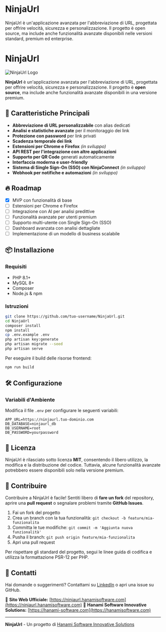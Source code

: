 # NinjaUrl
NinjaUrl è un'applicazione avanzata per l'abbreviazione di URL, progettata per offrire velocità, sicurezza e personalizzazione. Il progetto è open source, ma include anche funzionalità avanzate disponibili nelle versioni standard, premium ed enterprise.

# NinjaUrl

![NinjaUrl Logo](https://your-logo-url.com)

**NinjaUrl** è un'applicazione avanzata per l'abbreviazione di URL, progettata per offrire velocità, sicurezza e personalizzazione. Il progetto è **open source**, ma include anche funzionalità avanzate disponibili in una versione premium.

## 🚀 Caratteristiche Principali

- **Abbreviazione di URL personalizzabile** con alias dedicati
- **Analisi e statistiche avanzate** per il monitoraggio dei link
- **Protezione con password** per link privati
- **Scadenza temporale dei link**
- **Estensioni per Chrome e Firefox** *(in sviluppo)*
- **API REST per l'integrazione con altre applicazioni**
- **Supporto per QR Code** generati automaticamente
- **Interfaccia moderna e user-friendly**
- **Sistema di Single Sign-On (SSO) con NinjaConnect** *(in sviluppo)*
- **Webhook per notifiche e automazioni** *(in sviluppo)*

## 🔥 Roadmap

- [x] MVP con funzionalità di base
- [ ] Estensioni per Chrome e Firefox
- [ ] Integrazione con AI per analisi predittive
- [ ] Funzionalità avanzate per utenti premium
- [ ] Supporto multi-utente con Single Sign-On (SSO)
- [ ] Dashboard avanzata con analisi dettagliate
- [ ] Implementazione di un modello di business scalabile

## 📦 Installazione

### Requisiti
- PHP 8.1+
- MySQL 8+
- Composer
- Node.js & npm

### Istruzioni

```bash
git clone https://github.com/tuo-username/NinjaUrl.git
cd NinjaUrl
composer install
npm install
cp .env.example .env
php artisan key:generate
php artisan migrate --seed
php artisan serve
```

Per eseguire il build delle risorse frontend:
```bash
npm run build
```

## 🛠️ Configurazione

### Variabili d'Ambiente
Modifica il file `.env` per configurare le seguenti variabili:

```env
APP_URL=https://ninjaurl.tuo-dominio.com
DB_DATABASE=ninjaurl_db
DB_USERNAME=root
DB_PASSWORD=yourpassword
```

## 📜 Licenza

NinjaUrl è rilasciato sotto licenza **MIT**, consentendo il libero utilizzo, la modifica e la distribuzione del codice. Tuttavia, alcune funzionalità avanzate potrebbero essere disponibili solo nella versione premium.

## 🤝 Contribuire

Contribuire a NinjaUrl è facile! Sentiti libero di **fare un fork** del repository, aprire una **pull request** o segnalare problemi tramite **GitHub Issues**.

1. Fai un fork del progetto
2. Crea un branch con la tua funzionalità: `git checkout -b feature/mia-funzionalita`
3. Committa le tue modifiche: `git commit -m 'Aggiunta nuova funzionalità'`
4. Pusha il branch: `git push origin feature/mia-funzionalita`
5. Apri una pull request

Per rispettare gli standard del progetto, segui le linee guida di codifica e utilizza la formattazione PSR-12 per PHP.

## 📧 Contatti

Hai domande o suggerimenti? Contattami su [LinkedIn](https://www.linkedin.com/in/francescobiagini/) o apri una issue su GitHub.

📌 **Sito Web Ufficiale:** [https://ninjaurl.hanamisoftware.com](https://ninjaurl.hanamisoftware.com)
📌 **Hanami Software Innovative Solutions:** [https://hanami-software.com](https://hanamisoftware.com)

---
**NinjaUrl** - Un progetto di [Hanami Software Innovative Solutions](https://hanamisoftware.com)

